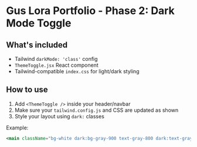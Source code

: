 # Gus Lora Portfolio - Phase 2: Dark Mode Toggle

## What's included
- Tailwind `darkMode: 'class'` config
- `ThemeToggle.jsx` React component
- Tailwind-compatible `index.css` for light/dark styling

## How to use
1. Add `<ThemeToggle />` inside your header/navbar
2. Make sure your `tailwind.config.js` and CSS are updated as shown
3. Style your layout using `dark:` classes

Example:
```jsx
<main className="bg-white dark:bg-gray-900 text-gray-800 dark:text-gray-100">
```
